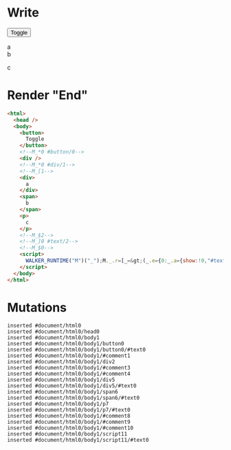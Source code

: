 # Write
  <button>Toggle</button><!--M_*0 #button/0--><div></div><!--M_*0 #div/1--><!--M_[1--><div>a</div><span>b</span><p>c</p><!--M_$2--><!--M_]0 #text/2--><!--M_$0--><script>WALKER_RUNTIME("M")("_");M._.r=[_=>(_.e={0:_.a={show:!0,"#text/2(":_._["__tests__/template.marko_1_renderer"],"#text/2!":_.b={"#childScope/0":_.d={input:_.c={}}}},1:_.b,2:_.d},_.b._=_.a,_.c.write=_._["__tests__/template.marko_1/write"](_.b),_.e),2,"__tests__/tags/child.marko_0_input",0,"__tests__/template.marko_0_show",0];M._.w()</script>


# Render "End"
```html
<html>
  <head />
  <body>
    <button>
      Toggle
    </button>
    <!--M_*0 #button/0-->
    <div />
    <!--M_*0 #div/1-->
    <!--M_[1-->
    <div>
      a
    </div>
    <span>
      b
    </span>
    <p>
      c
    </p>
    <!--M_$2-->
    <!--M_]0 #text/2-->
    <!--M_$0-->
    <script>
      WALKER_RUNTIME("M")("_");M._.r=[_=&gt;(_.e={0:_.a={show:!0,"#text/2(":_._["__tests__/template.marko_1_renderer"],"#text/2!":_.b={"#childScope/0":_.d={input:_.c={}}}},1:_.b,2:_.d},_.b._=_.a,_.c.write=_._["__tests__/template.marko_1/write"](_.b),_.e),2,"__tests__/tags/child.marko_0_input",0,"__tests__/template.marko_0_show",0];M._.w()
    </script>
  </body>
</html>
```

# Mutations
```
inserted #document/html0
inserted #document/html0/head0
inserted #document/html0/body1
inserted #document/html0/body1/button0
inserted #document/html0/body1/button0/#text0
inserted #document/html0/body1/#comment1
inserted #document/html0/body1/div2
inserted #document/html0/body1/#comment3
inserted #document/html0/body1/#comment4
inserted #document/html0/body1/div5
inserted #document/html0/body1/div5/#text0
inserted #document/html0/body1/span6
inserted #document/html0/body1/span6/#text0
inserted #document/html0/body1/p7
inserted #document/html0/body1/p7/#text0
inserted #document/html0/body1/#comment8
inserted #document/html0/body1/#comment9
inserted #document/html0/body1/#comment10
inserted #document/html0/body1/script11
inserted #document/html0/body1/script11/#text0
```